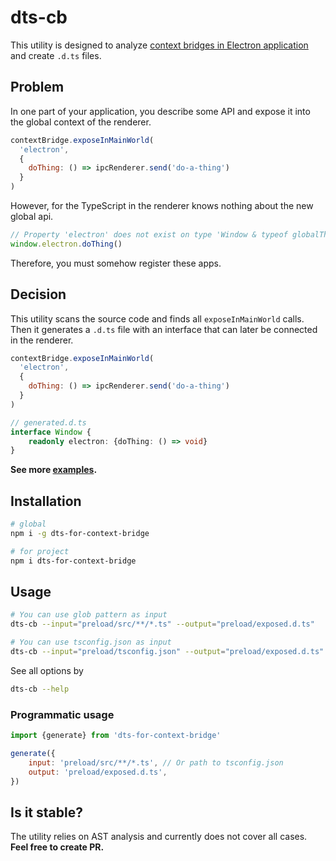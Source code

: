 # dts-cb
This utility is designed to analyze [context bridges in Electron application](https://www.electronjs.org/ru/docs/latest/api/context-bridge) and create `.d.ts` files.

## Problem

In one part of your application, you describe some API and expose it into the global context of the renderer.
```js
contextBridge.exposeInMainWorld(
  'electron',
  {
    doThing: () => ipcRenderer.send('do-a-thing')
  }
)
```

However, for the TypeScript in the renderer knows nothing about the new global api. 
```js
// Property 'electron' does not exist on type 'Window & typeof globalThis'.
window.electron.doThing()
```
Therefore, you must somehow register these apps.

## Decision
This utility scans the source code and finds all `exposeInMainWorld` calls. Then it generates a `.d.ts` file with an interface that can later be connected in the renderer.

```js
contextBridge.exposeInMainWorld(
  'electron',
  {
    doThing: () => ipcRenderer.send('do-a-thing')
  }
)
```
```ts
// generated.d.ts
interface Window {
    readonly electron: {doThing: () => void}
}
```

**See more [examples](/examples).**

## Installation
```bash
# global
npm i -g dts-for-context-bridge

# for project 
npm i dts-for-context-bridge
```

## Usage
```bash
# You can use glob pattern as input
dts-cb --input="preload/src/**/*.ts" --output="preload/exposed.d.ts"

# You can use tsconfig.json as input
dts-cb --input="preload/tsconfig.json" --output="preload/exposed.d.ts"
```

See all options by
```bash
dts-cb --help
```

### Programmatic usage

```js
import {generate} from 'dts-for-context-bridge'

generate({
    input: 'preload/src/**/*.ts', // Or path to tsconfig.json
    output: 'preload/exposed.d.ts',
})
```

## Is it stable?
The utility relies on AST analysis and currently does not cover all cases. **Feel free to create PR.**

